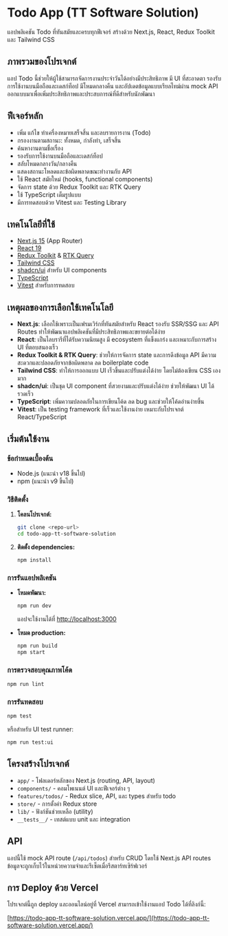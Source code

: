 # Todo App (TT Software Solution)

แอปพลิเคชัน Todo ที่ทันสมัยและครบทุกฟีเจอร์ สร้างด้วย Next.js, React, Redux Toolkit และ Tailwind CSS

## ภาพรวมของโปรเจกต์

แอป Todo นี้ช่วยให้ผู้ใช้สามารถจัดการงานประจำวันได้อย่างมีประสิทธิภาพ มี UI ที่สะอาดตา รองรับการใช้งานบนมือถือและเดสก์ท็อป มีโหมดกลางคืน และอัปเดตข้อมูลแบบเรียลไทม์ผ่าน mock API ออกแบบมาเพื่อเพิ่มประสิทธิภาพและประสบการณ์ที่ดีสำหรับนักพัฒนา

## ฟีเจอร์หลัก

- เพิ่ม แก้ไข ทำเครื่องหมายเสร็จสิ้น และลบรายการงาน (Todo)
- กรองงานตามสถานะ: ทั้งหมด, กำลังทำ, เสร็จสิ้น
- ค้นหางานตามชื่อเรื่อง
- รองรับการใช้งานบนมือถือและเดสก์ท็อป
- สลับโหมดกลางวัน/กลางคืน
- แสดงสถานะโหลดและข้อผิดพลาดขณะทำงานกับ API
- ใช้ React สมัยใหม่ (hooks, functional components)
- จัดการ state ด้วย Redux Toolkit และ RTK Query
- ใช้ TypeScript เต็มรูปแบบ
- มีการทดสอบด้วย Vitest และ Testing Library

## เทคโนโลยีที่ใช้

- [Next.js 15](https://nextjs.org/) (App Router)
- [React 19](https://react.dev/)
- [Redux Toolkit](https://redux-toolkit.js.org/) & [RTK Query](https://redux-toolkit.js.org/rtk-query/overview)
- [Tailwind CSS](https://tailwindcss.com/)
- [shadcn/ui](https://ui.shadcn.com/) สำหรับ UI components
- [TypeScript](https://www.typescriptlang.org/)
- [Vitest](https://vitest.dev/) สำหรับการทดสอบ

## เหตุผลของการเลือกใช้เทคโนโลยี

- **Next.js**: เลือกใช้เพราะเป็นเฟรมเวิร์กที่ทันสมัยสำหรับ React รองรับ SSR/SSG และ API Routes ทำให้พัฒนาแอปพลิเคชันที่มีประสิทธิภาพและขยายต่อได้ง่าย
- **React**: เป็นไลบรารีที่ได้รับความนิยมสูง มี ecosystem ที่แข็งแกร่ง และเหมาะกับการสร้าง UI ที่ตอบสนองเร็ว
- **Redux Toolkit & RTK Query**: ช่วยให้การจัดการ state และการดึงข้อมูล API มีความสะดวกและปลอดภัยจากข้อผิดพลาด ลด boilerplate code
- **Tailwind CSS**: ทำให้การออกแบบ UI เร็วขึ้นและปรับแต่งได้ง่าย โดยไม่ต้องเขียน CSS เองมาก
- **shadcn/ui**: เป็นชุด UI component ที่สวยงามและปรับแต่งได้ง่าย ช่วยให้พัฒนา UI ได้รวดเร็ว
- **TypeScript**: เพิ่มความปลอดภัยในการเขียนโค้ด ลด bug และช่วยให้โค้ดอ่านง่ายขึ้น
- **Vitest**: เป็น testing framework ที่เร็วและใช้งานง่าย เหมาะกับโปรเจกต์ React/TypeScript

## เริ่มต้นใช้งาน

### ข้อกำหนดเบื้องต้น

- Node.js (แนะนำ v18 ขึ้นไป)
- npm (แนะนำ v9 ขึ้นไป)

### วิธีติดตั้ง

1. **โคลนโปรเจกต์:**
   ```bash
   git clone <repo-url>
   cd todo-app-tt-software-solution
   ```
2. **ติดตั้ง dependencies:**
   ```bash
   npm install
   ```

### การรันแอปพลิเคชัน

- **โหมดพัฒนา:**

  ```bash
  npm run dev
  ```

  แอปจะใช้งานได้ที่ [http://localhost:3000](http://localhost:3000)

- **โหมด production:**
  ```bash
  npm run build
  npm start
  ```

### การตรวจสอบคุณภาพโค้ด

```bash
npm run lint
```

### การรันทดสอบ

```bash
npm test
```

หรือสำหรับ UI test runner:

```bash
npm run test:ui
```

## โครงสร้างโปรเจกต์

- `app/` - โฟลเดอร์หลักของ Next.js (routing, API, layout)
- `components/` - คอมโพเนนต์ UI และฟีเจอร์ต่าง ๆ
- `features/todos/` - Redux slice, API, และ types สำหรับ todo
- `store/` - การตั้งค่า Redux store
- `lib/` - ฟังก์ชันช่วยเหลือ (utility)
- `__tests__/` - เทสต์แบบ unit และ integration

## API

แอปนี้ใช้ mock API route (`/api/todos`) สำหรับ CRUD โดยใช้ Next.js API routes ข้อมูลจะถูกเก็บไว้ในหน่วยความจำและรีเซ็ตเมื่อรีสตาร์ทเซิร์ฟเวอร์

## การ Deploy ด้วย Vercel

โปรเจกต์นี้ถูก deploy และออนไลน์อยู่ที่ Vercel สามารถเข้าใช้งานแอป Todo ได้ที่ลิงก์นี้:

[https://todo-app-tt-software-solution.vercel.app/](https://todo-app-tt-software-solution.vercel.app/)
